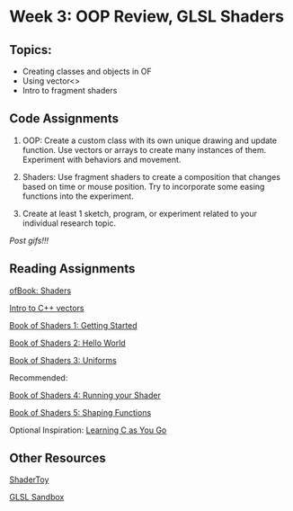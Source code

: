# Week 3: OOP Review, GLSL Shaders

## Topics:

- Creating classes and objects in OF
- Using vector<> 
- Intro to fragment shaders

## Code Assignments

1. OOP: Create a custom class with its own unique drawing and update function. Use vectors or arrays to create many instances of them. Experiment with behaviors and movement.

2. Shaders: Use fragment shaders to create a composition that changes based on time or mouse position. Try to incorporate some easing functions into the experiment. 

3. Create at least 1 sketch, program, or experiment related to your individual research topic.

*Post gifs!!!*

## Reading Assignments

[ofBook: Shaders](http://openframeworks.cc/ofBook/chapters/shaders.html)

[Intro to C++ vectors](http://openframeworks.cc/ofBook/chapters/stl_vector.html)

[Book of Shaders 1: Getting Started](https://thebookofshaders.com/01/)

[Book of Shaders 2: Hello World](https://thebookofshaders.com/02/)

[Book of Shaders 3: Uniforms](https://thebookofshaders.com/03/)


Recommended:

[Book of Shaders 4: Running your Shader](https://thebookofshaders.com/04/)

[Book of Shaders 5: Shaping Functions](https://thebookofshaders.com/05/)


Optional Inspiration: [Learning C as You Go](http://stephaniehurlburt.com/blog/2016/5/29/learning-c-as-you-go)


## Other Resources

[ShaderToy](https://www.shadertoy.com/)

[GLSL Sandbox](http://glslsandbox.com/)
